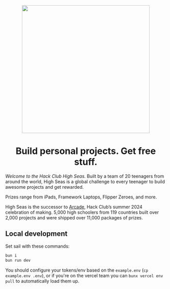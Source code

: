 <div align="center">
  <img src="https://github.com/user-attachments/assets/a7da63c4-eb4b-4fe6-b048-e441d1cb86d9" width="400">
  <h1>Build personal projects. Get free stuff.</h1>
</div>

_Welcome to the Hack Club High Seas._
Built by a team of 20 teenagers from around the world, High Seas is a global challenge to every teenager to build awesome projects and get rewarded.

Prizes range from iPads, Framework Laptops, Flipper Zeroes, and more.

High Seas is the successor to [Arcade](https://hackclub.com/arcade/), Hack Club’s summer 2024 celebration of making. 5,000 high schoolers from 119 countries built over 2,000 projects and were shipped over 11,000 packages of prizes.

## Local development

Set sail with these commands:

```sh
bun i
bun run dev
```

You should configure your tokens/env based on the `example.env` (`cp example.env .env`), or if you're on the vercel team you can `bunx vercel env pull` to automatically load them up.
